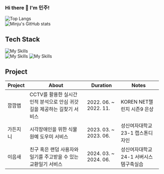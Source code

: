 ### Hi there 👋 I'm 민주!

![Top Langs](https://github-readme-stats.vercel.app/api/top-langs/?username=m1nju&theme=omni)<br>
![Minju's GitHub stats](https://github-readme-stats.vercel.app/api?username=m1nju&show_icons=true&theme=omni)



## Tech Stack
![My Skills](https://skillicons.dev/icons?i=java,cpp,python,js) <br>
![My Skills](https://skillicons.dev/icons?i=spring,flask,nodejs,mysql,firebase,gcp)
![My Skills](https://skillicons.dev/icons?i=docker,kubernetes,jenkins)

## Project
<table>
  <thead>
    <tr>
      <th>Project </th>
      <th>About</th>
      <th>Duration</th>
      <th>Notes</th>
    </tr>
  </thead>
  <tbody>
    <tr>
      <td a href="https://github.com/With-Us-Earth" >깜깜맵</td>
      <td>CCTV를 활용한 실시간 인적 분석으로 안심 귀갓길을 제공하는 길찾기 서비스</td>
      <td>2022. 06. ~ 2022. 11. </td>
      <td>KOREN NET챌린지 시즌9 은상</td>
    </tr>
    <tr>
      <td a href="https://github.com/Garden-Genie">가든지니</td>
      <td>시각장애인을 위한 식물 원예 도우미 서비스</td>
      <td>2023. 03. ~ 2023. 06. </td>
      <td>성신여자대학교 23-1 캡스톤디자인</td>
    </tr>
    <tr>
      <td a href="https://github.com/sswu2team/project-ieumsae">이음새</td>
      <td>친구 혹은 랜덤 사용자와 일기를 주고받을 수 있는 교환일기 서비스</td>
      <td>2024. 03. ~ 2024. 06. </td>
      <td>성신여자대학교 24-1 서버시스템구축실습</td>
    </tr>
  </tbody>
</table>
